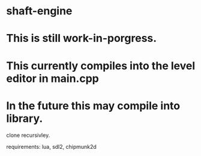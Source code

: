 # shaft-engine

# This is still work-in-porgress.
# This currently compiles into the level editor in main.cpp
# In the future this may compile into library.

clone recursivley.

requirements: lua, sdl2, chipmunk2d
